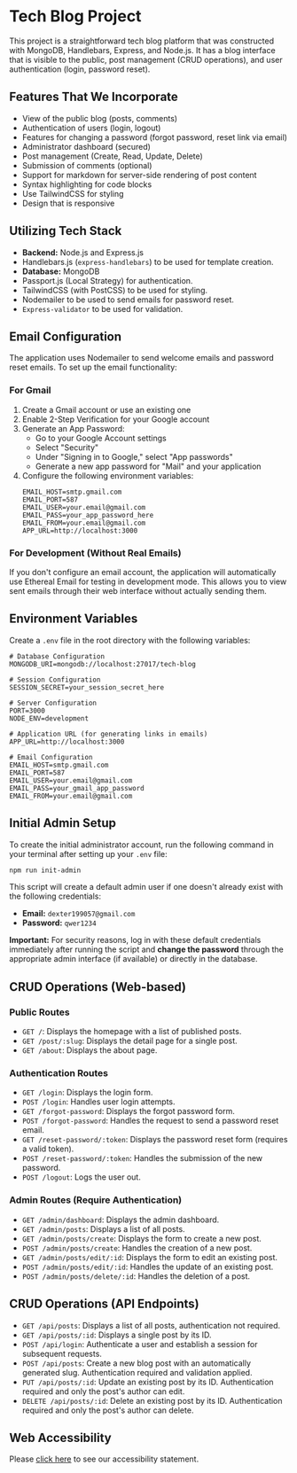 # Tech Blog Project
This project is a straightforward tech blog platform that was constructed with MongoDB, Handlebars, Express, and Node.js.  It has a blog interface that is visible to the public, post management (CRUD operations), and user authentication (login, password reset).

## Features That We Incorporate

*   View of the public blog (posts, comments)
*   Authentication of users (login, logout)
*   Features for changing a password (forgot password, reset link via email)
*   Administrator dashboard (secured)
*   Post management (Create, Read, Update, Delete)
*   Submission of comments (optional)
*   Support for markdown for server-side rendering of post content
*   Syntax highlighting for code blocks
*   Use TailwindCSS for styling
*   Design that is responsive

## Utilizing Tech Stack

*   **Backend:** Node.js and Express.js
*   Handlebars.js (`express-handlebars`) to be used for template creation.
*   **Database:** MongoDB
*   Passport.js (Local Strategy) for authentication.
*   TailwindCSS (with PostCSS) to be used for styling.
*   Nodemailer to be used to send emails for password reset.
*   `Express-validator` to be used for validation.

## Email Configuration

The application uses Nodemailer to send welcome emails and password reset emails. To set up the email functionality:

### For Gmail

1. Create a Gmail account or use an existing one
2. Enable 2-Step Verification for your Google account
3. Generate an App Password:
   - Go to your Google Account settings
   - Select "Security"
   - Under "Signing in to Google," select "App passwords"
   - Generate a new app password for "Mail" and your application
4. Configure the following environment variables:
   ```
   EMAIL_HOST=smtp.gmail.com
   EMAIL_PORT=587
   EMAIL_USER=your.email@gmail.com
   EMAIL_PASS=your_app_password_here
   EMAIL_FROM=your.email@gmail.com
   APP_URL=http://localhost:3000
   ```

### For Development (Without Real Emails)

If you don't configure an email account, the application will automatically use Ethereal Email for testing in development mode. This allows you to view sent emails through their web interface without actually sending them.

## Environment Variables

Create a `.env` file in the root directory with the following variables:

```
# Database Configuration
MONGODB_URI=mongodb://localhost:27017/tech-blog

# Session Configuration
SESSION_SECRET=your_session_secret_here

# Server Configuration
PORT=3000
NODE_ENV=development

# Application URL (for generating links in emails)
APP_URL=http://localhost:3000

# Email Configuration
EMAIL_HOST=smtp.gmail.com
EMAIL_PORT=587
EMAIL_USER=your.email@gmail.com
EMAIL_PASS=your_gmail_app_password
EMAIL_FROM=your.email@gmail.com
```

## Initial Admin Setup

To create the initial administrator account, run the following command in your terminal after setting up your `.env` file:

```bash
npm run init-admin
```

This script will create a default admin user if one doesn't already exist with the following credentials:

*   **Email:** `dexter199057@gmail.com`
*   **Password:** `qwer1234`

**Important:** For security reasons, log in with these default credentials immediately after running the script and **change the password** through the appropriate admin interface (if available) or directly in the database.

## CRUD Operations (Web-based)

### Public Routes

*   `GET /`: Displays the homepage with a list of published posts.
*   `GET /post/:slug`: Displays the detail page for a single post.
*   `GET /about`: Displays the about page.

### Authentication Routes

*   `GET /login`: Displays the login form.
*   `POST /login`: Handles user login attempts.
*   `GET /forgot-password`: Displays the forgot password form.
*   `POST /forgot-password`: Handles the request to send a password reset email.
*   `GET /reset-password/:token`: Displays the password reset form (requires a valid token).
*   `POST /reset-password/:token`: Handles the submission of the new password.
*   `POST /logout`: Logs the user out.

### Admin Routes (Require Authentication)

*   `GET /admin/dashboard`: Displays the admin dashboard.
*   `GET /admin/posts`: Displays a list of all posts.
*   `GET /admin/posts/create`: Displays the form to create a new post.
*   `POST /admin/posts/create`: Handles the creation of a new post.
*   `GET /admin/posts/edit/:id`: Displays the form to edit an existing post.
*   `POST /admin/posts/edit/:id`: Handles the update of an existing post.
*   `POST /admin/posts/delete/:id`: Handles the deletion of a post.

## CRUD Operations (API Endpoints)
*   `GET /api/posts`: Displays a list of all posts, authentication not required.
*   `GET /api/posts/:id`: Displays a single post by its ID.
*   `POST /api/login`: Authenticate a user and establish a session for subsequent requests.
*   `POST /api/posts`: Create a new blog post with an automatically generated slug. Authentication required and validation applied.
*   `PUT /api/posts/:id`: Update an existing post by its ID. Authentication required and only the post's author can edit.
*   `DELETE /api/posts/:id`: Delete an existing post by its ID. Authentication required and only the post's author can delete.

## Web Accessibility
Please [click here](https://techblog-h5axgbbyavc3haat.northeurope-01.azurewebsites.net/accessibility-statement_2025-05-08.html) to see our accessibility statement.